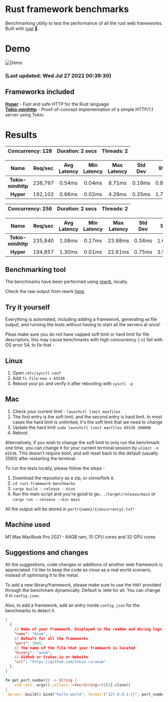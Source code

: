 # Rust framework benchmarks

Benchmarking utility to test the performance of all the rust web frameworks. Built with [rust](https://rust-lang.org) 🚀.

# Demo
![Demo](https://s4.gifyu.com/images/outputf55c6e3d5b6a1f8e.gif)



### **(Last updated: Wed Jul 27 2022 00:39:30)** 

## Frameworks included
**[Hyper](https://hyper.rs)** - Fast and safe HTTP for the Rust language<br>
**[Tokio-minihttp](https://github.com/tokio-rs/tokio-minihttp)** - Proof-of-concept implementation of a simple HTTP/1.1 server using Tokio.<br>
# Results
|   Concurrency: 128   |   Duration: 2 secs   |   Threads: 2   |
|:-------------------:|:---------------------:|:--------------:|

|   **Name**   |   Req/sec   | Avg Latency | Min Latency | Max Latency | Std Dev | 95% | 99% | 99.9% |  # Requests | Transfer Rate |  # Errors |
|:------------:|:-----------:|:-----------:|:-----------:|:-----------:|:-----------:|:-----------:|:----:|:----:|:----:|:-----------:|:-----------:|
|**Tokio-minihttp** |236,797|0.54ms|0.04ms|8.71ms|0.16ms|0.87ms|1.48ms|4.28ms|472,615|23.26MB/Sec|0|
|**Hyper** |192,102|0.66ms|0.02ms|4.26ms|0.35ms|1.72ms|2.27ms|3.91ms|383,710|16.12MB/Sec|0|


|   Concurrency: 256   |   Duration: 2 secs   |   Threads: 2   |
|:-------------------:|:---------------------:|:--------------:|

|   **Name**   |   Req/sec   | Avg Latency | Min Latency | Max Latency | Std Dev | 95% | 99% | 99.9% |  # Requests | Transfer Rate |  # Errors |
|:------------:|:-----------:|:-----------:|:-----------:|:-----------:|:-----------:|:-----------:|:----:|:----:|:----:|:-----------:|:-----------:|
|**Tokio-minihttp** |235,840|1.08ms|0.17ms|23.98ms|0.34ms|1.64ms|2.78ms|9.50ms|470,646|23.16MB/Sec|119|
|**Hyper** |194,857|1.30ms|0.01ms|22.61ms|0.75ms|3.50ms|5.06ms|10.66ms|388,640|16.35MB/Sec|115|






## Benchmarking tool
The benchmarks have been performed using [rewrk](https://github.com/ChillFish8/rewrk), locally. 

Check the raw output from rewrk [here](https://github.com/Ishtmeet-Singh/rust-framework-benchmarks/tree/master/perf).


## Try it yourself
Everything is automated, including adding a framework, generating `md` file output, and running the tests without having to start all the servers at once!

Pleas make sure you do not have capped soft limit or hard limit for file descriptors, this may cause benchmarks with high concurrency (-c) fail with OS error 54,
to fix that - 

## Linux
1. Open `/etc/sysctl.conf`
2. Add `fs.file-max = 65536`
3. Reboot your pc and verify it after rebooting with `sysctl -p`

## Mac
1. Check your current limit - `launchctl limit maxfiles`
2. The first entry is the soft limit, and the second entry is hard limit. In most cases the hard limit is unlimited, it's the soft limit that we need to change
3. Update the hard limit `sudo launchctl limit maxfiles 65536 200000`
4. Reboot.

Alternatively, if you wish to change the soft limit to only run the benchmark one time, you can change it for your current terminal session by
`ulimit -n 65536`.
This doesn't require boot, and will reset back to the default (usually 2560) after restarting the terminal.

To run the tests locally, please follow the steps - 

1. Download the repository as a zip, or clone/fork it.
2. `cd rust-framework-benchmarks`
3. `cargo build --release --bins`
4. Run the main script and you're good to go..
`./target/release/main` or `cargo run --release --bin main` 

All the output will be stored in `perf/{name}/{concurrency}.txt*`

## Machine used
M1 Max MacBook Pro 2021 - 64GB ram, 10 CPU cores and 32 GPU cores

## Suggestions and changes
All the suggestions, code changes or additions of another web framework is appreciated. I'd like to keep the code as close as a real world scenario, instead of optimising it to the metal.

To add a new library/framework, please make sure to use the `PORT` provided through the benchmark dynamically. Default is `3000` for all. You can change it in `config.json`.

Also, to add a framework, add an entry inside `config.json` for the benchmarks to detect it.

```json
[
  {
    // Name of your framework. Displayed in the readme and during logs
    "name": "Axum", 
    // Default for all the frameworks
    "port": 3000,
    // the name of the file that your framework is located
    "binary": "axum", 
    // Github or Crates.io or Website
    "url": "https://github.com/tokio-rs/axum" 
  }
]
```

```rs
fn get_port_number() -> String {
    std::env::args().collect::<Vec<String>>()[1].clone()
}
 Server::build().bind("hello-world", format!("127.0.0.1:{}", port_number))
```
